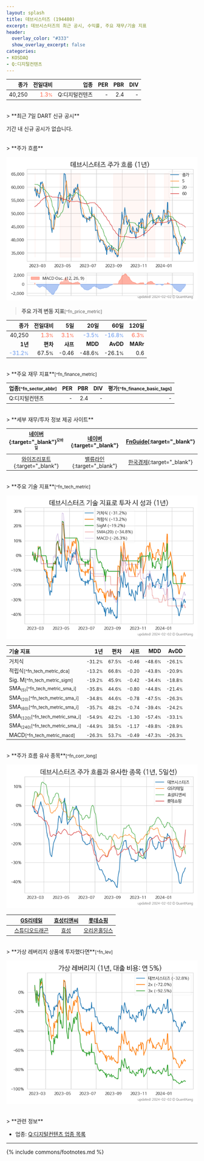 ```yaml
---
layout: splash
title: 데브시스터즈 (194480)
excerpt: 데브시스터즈의 최근 공시, 수익률, 주요 재무/기술 지표
header:
  overlay_color: "#333"
  show_overlay_excerpt: false
categories:
- KOSDAQ
- Q:디지털컨텐츠
---
```


| **종가** | **전일대비** | **업종** | **PER** | **PBR** | **DIV** |
| -------: | -----------: | -------: | ------: | ------: | ------: |
| 40,250 | <span style="color: tomato">1.3<small>%</small></span> | Q:디지털컨텐츠 | - | 2.4 | - |

<!-- more -->

<br>
> **최근 7일 DART 신규 공시**<a id="dart"></a>

기간 내 신규 공시가 없습니다.

<br>
> **주가 흐름**<a id="price"></a>

![194480](/stock/images/194480.png)

> **주요 가격 변동 지표**<small>[^fn_price_metric]</small>

| **종가** | **전일대비** | **5일** | **20일** | **60일** | **120일** |
| -------: | -----------: | ------: | -------: | -------: | --------: |
| 40,250 | <span style="color: tomato">1.3<small>%</small></span> | <span style="color: tomato">3.1<small>%</small></span> | <span style="color: cornflowerblue">-3.5<small>%</small></span> | <span style="color: cornflowerblue">-16.8<small>%</small></span> | <span style="color: tomato">6.3<small>%</small></span> |
| **1년** | **편차** | **샤프** | **MDD** | **AvDD** | **MARr** |
| <span style="color: cornflowerblue">-31.2<small>%</small></span> | 67.5<small>%</small> | -0.46 | -48.6<small>%</small> | -26.1<small>%</small> | 0.6 |

<br>
> **주요 재무 지표**<small>[^fn_finance_metric]</small>

| **업종**<small>[^fn_sector_abbr]</small> | **PER** | **PBR** | **DIV** | **평가**<small>[^fn_finance_basic_tags]</small> |
| :--------------------------------------- | ------: | ------: | ------: | ----------------------------------------------: |
| Q:디지털컨텐츠 | - | 2.4 | - | - |

<br>
> **세부 재무/투자 정보 제공 사이트**

| [네이버](https://m.stock.naver.com/domestic/stock/194480/finance/summary){:target="_blank"}<sup><small>모바일</small></sup> | [네이버](https://finance.naver.com/item/coinfo.naver?code=194480){:target="_blank"} | [FnGuide](https://comp.fnguide.com/SVO2/ASP/SVD_Invest.asp?gicode=A194480&MenuYn=Y){:target="_blank"} |
| :---: | :---: | :---: |
| [와이즈리포트](https://comp.wisereport.co.kr/company/c1040001.aspx?cmp_cd=194480){:target="_blank"} | [밸류라인](https://www.valueline.co.kr/finance/summary/194480){:target="_blank"} | [한국경제](https://markets.hankyung.com/stock/194480/financial-summary){:target="_blank"} |

<br>
> **주요 기술 지표**<small>[^fn_tech_metric]</small>


![194480](/stock/images/194480_tech.png)

| **기술 지표** | **1년** | **편차** | **샤프** | **MDD** | **AvDD** |
| :------------ | ------: | -----------: | -------: | ------: | -------: |
| 거치식 | <small>-31.2<small>%</small></small> | <small>67.5<small>%</small></small> | <small>-0.46</small> | <small>-48.6<small>%</small></small> | <small>-26.1<small>%</small></small> |
| 적립식<small>[^fn_tech_metric_dca]</small> | <small>-13.2<small>%</small></small> | <small>66.8<small>%</small></small> | <small>-0.20</small> | <small>-43.8<small>%</small></small> | <small>-20.9<small>%</small></small> |
| Sig. M<small>[^fn_tech_metric_sigm]</small> | <small>-19.2<small>%</small></small> | <small>45.9<small>%</small></small> | <small>-0.42</small> | <small>-34.4<small>%</small></small> | <small>-18.8<small>%</small></small> |
| SMA<small><sub>(5)</sub></small><small>[^fn_tech_metric_sma_i]</small> | <small>-35.8<small>%</small></small> | <small>44.6<small>%</small></small> | <small>-0.80</small> | <small>-44.8<small>%</small></small> | <small>-21.4<small>%</small></small> |
| SMA<small><sub>(20)</sub></small><small>[^fn_tech_metric_sma_i]</small> | <small>-34.8<small>%</small></small> | <small>44.6<small>%</small></small> | <small>-0.78</small> | <small>-47.5<small>%</small></small> | <small>-26.3<small>%</small></small> |
| SMA<small><sub>(60)</sub></small><small>[^fn_tech_metric_sma_i]</small> | <small>-35.7<small>%</small></small> | <small>48.2<small>%</small></small> | <small>-0.74</small> | <small>-39.4<small>%</small></small> | <small>-24.2<small>%</small></small> |
| SMA<small><sub>(120)</sub></small><small>[^fn_tech_metric_sma_i]</small> | <small>-54.9<small>%</small></small> | <small>42.2<small>%</small></small> | <small>-1.30</small> | <small>-57.4<small>%</small></small> | <small>-33.1<small>%</small></small> |
| SMA<small><sub>(240)</sub></small><small>[^fn_tech_metric_sma_i]</small> | <small>-44.9<small>%</small></small> | <small>38.5<small>%</small></small> | <small>-1.17</small> | <small>-49.8<small>%</small></small> | <small>-28.9<small>%</small></small> |
| MACD<small>[^fn_tech_metric_macd]</small> | <small>-26.3<small>%</small></small> | <small>53.7<small>%</small></small> | <small>-0.49</small> | <small>-47.3<small>%</small></small> | <small>-26.3<small>%</small></small> |

<br>
> **주가 흐름 유사 종목**<a id="corr"></a><small>[^fn_corr_long]</small>

![194480](/stock/images/194480_corr.png)

|       | [GS리테일](/007070/) | [효성티앤씨](/298020/) | [롯데쇼핑](/023530/) |
| :---: | :------------------------------------: | :------------------------------------: | :------------------------------------: |
|       | [스튜디오드래곤](/253450/) | [효성](/004800/) | [오리온홀딩스](/001800/) |

<br>
> **가상 레버리지 상품에 투자했다면**<a id="2x"></a><small>[^fn_lev]</small>

![194480](/stock/images/194480_2x.png)

<br>
> **관련 정보**

- 업종: [Q:디지털컨텐츠 업종 목록](/stats/sector/kosdaq_업종_디지털컨텐츠_종목/)

---
{% include commons/footnotes.md %}